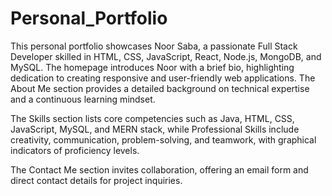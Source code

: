 # Personal_Portfolio
This personal portfolio showcases Noor Saba, a passionate Full Stack Developer skilled in HTML, CSS, JavaScript, React, Node.js, MongoDB, and MySQL. The homepage introduces Noor with a brief bio, highlighting dedication to creating responsive and user-friendly web applications. The About Me section provides a detailed background on technical expertise and a continuous learning mindset.

The Skills section lists core competencies such as Java, HTML, CSS, JavaScript, MySQL, and MERN stack, while Professional Skills include creativity, communication, problem-solving, and teamwork, with graphical indicators of proficiency levels.

The Contact Me section invites collaboration, offering an email form and direct contact details for project inquiries.
